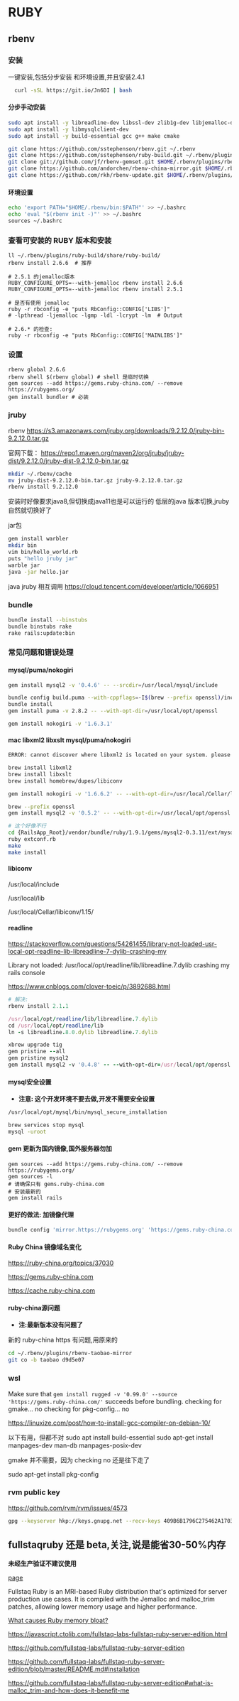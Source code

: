 # RUBY

## rbenv

### 安装

一键安装,包括分步安装 和环境设置,并且安装2.4.1

```bash
  curl -sSL https://git.io/Jn6DI | bash
```

#### 分步手动安装

```bash
sudo apt install -y libreadline-dev libssl-dev zlib1g-dev libjemalloc-dev git
sudo apt install -y libmysqlclient-dev
sudo apt install -y build-essential gcc g++ make cmake 

git clone https://github.com/sstephenson/rbenv.git ~/.rbenv
git clone https://github.com/sstephenson/ruby-build.git ~/.rbenv/plugins/ruby-build
git clone git://github.com/jf/rbenv-gemset.git $HOME/.rbenv/plugins/rbenv-gemset
git clone https://github.com/andorchen/rbenv-china-mirror.git $HOME/.rbenv/plugins/rbenv-china-mirror
git clone https://github.com/rkh/rbenv-update.git $HOME/.rbenv/plugins/rbenv-update"
```

#### 环境设置

```bash
echo 'export PATH="$HOME/.rbenv/bin:$PATH"' >> ~/.bashrc
echo 'eval "$(rbenv init -)"' >> ~/.bashrc
sources ~/.bashrc
```

### 查看可安装的 RUBY 版本和安装

```shell
ll ~/.rbenv/plugins/ruby-build/share/ruby-build/
rbenv install 2.6.6  # 推荐

# 2.5.1 的jemalloc版本
RUBY_CONFIGURE_OPTS=--with-jemalloc rbenv install 2.6.6
RUBY_CONFIGURE_OPTS=--with-jemalloc rbenv install 2.5.1

# 是否有使用 jemalloc
ruby -r rbconfig -e "puts RbConfig::CONFIG['LIBS']"
# -lpthread -ljemalloc -lgmp -ldl -lcrypt -lm  # Output

# 2.6.* 的检查:
ruby -r rbconfig -e "puts RbConfig::CONFIG['MAINLIBS']"
```

### 设置

```shell
rbenv global 2.6.6
rbenv shell $(rbenv global) # shell 是临时切换
gem sources --add https://gems.ruby-china.com/ --remove https://rubygems.org/
gem install bundler # 必装
```

### jruby

rbenv
https://s3.amazonaws.com/jruby.org/downloads/9.2.12.0/jruby-bin-9.2.12.0.tar.gz

官网下载：
https://repo1.maven.org/maven2/org/jruby/jruby-dist/9.2.12.0/jruby-dist-9.2.12.0-bin.tar.gz

```bash
mkdir ~/.rbenv/cache
mv jruby-dist-9.2.12.0-bin.tar.gz jruby-9.2.12.0.tar.gz
rbenv install 9.2.12.0
```

安装时好像要求java8,但切换成java11也是可以运行的
低层的java 版本切换,jruby自然就切换好了

jar包

```bash
gem install warbler
mkdir bin
vim bin/hello_world.rb
puts "hello jruby jar"
warble jar
java -jar hello.jar
```

java jruby 相互调用
https://cloud.tencent.com/developer/article/1066951

### bundle

```bash
bundle install --binstubs
bundle binstubs rake
rake rails:update:bin
```

### 常见问题和错误处理

#### mysql/puma/nokogiri

```bash
gem install mysql2 -v '0.4.6' -- --srcdir=/usr/local/mysql/include

bundle config build.puma --with-cppflags=-I$(brew --prefix openssl)/include
bundle install
gem install puma -v 2.8.2 -- --with-opt-dir=/usr/local/opt/openssl

gem install nokogiri -v '1.6.3.1'
```

#### mac libxml2 libxslt mysql/puma/nokogiri

```bash
ERROR: cannot discover where libxml2 is located on your system. please make sure `pkg-config` is installed.

brew install libxml2
brew install libxslt
brew install homebrew/dupes/libiconv

gem install nokogiri -v '1.6.6.2' -- --with-opt-dir=/usr/local/Cellar/libiconv/1.15/

brew --prefix openssl
gem install mysql2 -v '0.5.2' -- --with-opt-dir=/usr/local/opt/openssl

# 这个好像不行
cd {RailsApp_Root}/vendor/bundle/ruby/1.9.1/gems/mysql2-0.3.11/ext/mysql2
ruby extconf.rb
make
make install
```

#### libiconv

/usr/local/include

/usr/local/lib

/usr/local/Cellar/libiconv/1.15/

#### readline

<https://stackoverflow.com/questions/54261455/library-not-loaded-usr-local-opt-readline-lib-libreadline-7-dylib-crashing-my>

Library not loaded: /usr/local/opt/readline/lib/libreadline.7.dylib crashing my rails console

https://www.cnblogs.com/clover-toeic/p/3892688.html

```ruby
# 解决:
rbenv install 2.1.1

/usr/local/opt/readline/lib/libreadline.7.dylib
cd /usr/local/opt/readline/lib
ln -s libreadline.8.0.dylib libreadline.7.dylib

xbrew upgrade tig
gem pristine --all
gem pristine mysql2
gem install mysql2 -v '0.4.8' -- --with-opt-dir=/usr/local/opt/openssl
```

#### mysql安全设置

- **注意: 这个开发环境不要去做,开发不需要安全设置**

```bash
/usr/local/opt/mysql/bin/mysql_secure_installation

brew services stop mysql
mysql -uroot
```

#### gem 更新为国内镜像,国外服务器勿加

```shell
gem sources --add https://gems.ruby-china.com/ --remove https://rubygems.org/
gem sources -l
# 请确保只有 gems.ruby-china.com
# 安装最新的
gem install rails
```

#### 更好的做法: 加镜像代理

```bash
bundle config 'mirror.https://rubygems.org' 'https://gems.ruby-china.com'
```

#### Ruby China 镜像域名变化

https://ruby-china.org/topics/37030

https://gems.ruby-china.com

https://cache.ruby-china.com

#### ruby-china源问题

- **注:最新版本没有问题了**

新的 ruby-china https 有问题,用原来的

```bash
cd ~/.rbenv/plugins/rbenv-taobao-mirror
git co -b taobao d9d5e07
```

### wsl

Make sure that `gem install rugged -v '0.99.0' --source 'https://gems.ruby-china.com/'` succeeds before bundling.
checking for gmake... no
checking for pkg-config... no

https://linuxize.com/post/how-to-install-gcc-compiler-on-debian-10/

以下有用，但都不对
sudo apt install build-essential
sudo apt-get install manpages-dev man-db manpages-posix-dev

gmake 并不需要，因为 checking no 还是往下走了

sudo apt-get install pkg-config

### rvm public key

https://github.com/rvm/rvm/issues/4573

```bash
gpg --keyserver hkp://keys.gnupg.net --recv-keys 409B6B1796C275462A1703113804BB82D39DC0E3 7D2BAF1CF37B13E2069D6956105BD0E739499BDB
```

## fullstaqruby 还是 beta,关注,说是能省30-50%内存

**未经生产验证不建议使用**

[page](https://fullstaqruby.org/)

 Fullstaq Ruby is an MRI-based Ruby distribution that's optimized for server production use cases. It is compiled with the Jemalloc and malloc_trim patches, allowing lower memory usage and higher performance.

[What causes Ruby memory bloat?](https://www.joyfulbikeshedding.com/blog/2019-03-14-what-causes-ruby-memory-bloat.html)

<https://javascript.ctolib.com/fullstaq-labs-fullstaq-ruby-server-edition.html>

<https://github.com/fullstaq-labs/fullstaq-ruby-server-edition>

<https://github.com/fullstaq-labs/fullstaq-ruby-server-edition/blob/master/README.md#installation>

<https://github.com/fullstaq-labs/fullstaq-ruby-server-edition#what-is-malloc_trim-and-how-does-it-benefit-me>
